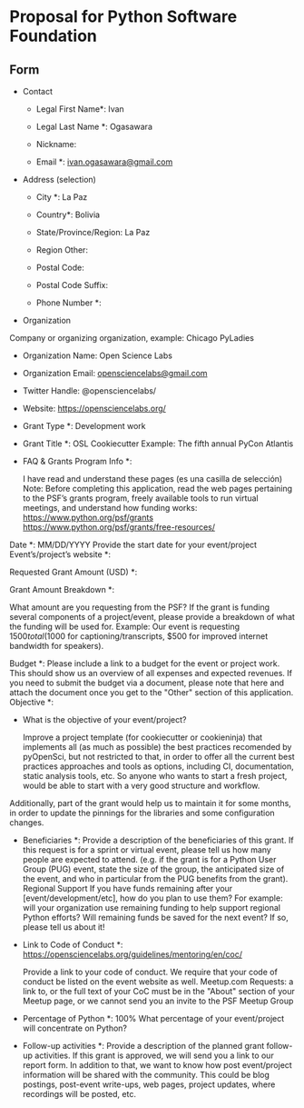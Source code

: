 # Proposal for Python Software Foundation

## Form

- Contact

  - Legal First Name*: Ivan

  - Legal Last Name *: Ogasawara

  - Nickname:

  - Email *: ivan.ogasawara@gmail.com

- Address (selection)

  - City *: La Paz

  - Country*: Bolivia

  - State/Province/Region: La Paz

  - Region Other:

  - Postal Code:

  - Postal Code Suffix:

  - Phone Number *:

- Organization

Company or organizing organization, example: Chicago PyLadies
  
  - Organization Name: Open Science Labs

  - Organization Email: opensciencelabs@gmail.com

  - Twitter Handle: @opensciencelabs/

  - Website: https://opensciencelabs.org/

  - Grant Type *: Development work

  - Grant Title *: OSL Cookiecutter
  Example: The fifth annual PyCon Atlantis

- FAQ & Grants Program Info *:

    I have read and understand these pages (es una casilla de selección)
    Note: Before completing this application, read the web pages pertaining to the PSF’s grants program, freely available tools to run virtual meetings, and understand how funding works:
    https://www.python.org/psf/grants
    https://www.python.org/psf/grants/free-resources/

Date *: 
MM/DD/YYYY
Provide the start date for your event/project
Event’s/project’s website *:

Requested Grant Amount (USD) *: 

Grant Amount Breakdown *:

What amount are you requesting from the PSF? If the grant is funding several components of a project/event, please provide a breakdown of what the funding will be used for. Example: Our event is requesting $1500 total ($1000 for captioning/transcripts, $500 for improved internet bandwidth for speakers).

Budget *:
Please include a link to a budget for the event or project work. This should show us an overview of all expenses and expected revenues. If you need to submit the budget via a document, please note that here and attach the document once you get to the "Other" section of this application.
Objective *: 

- What is the objective of your event/project?

  Improve a project template (for cookiecutter or cookieninja) that implements all (as much as possible) the best practices recomended by pyOpenSci, but not restricted to that, in order to offer all the current best practices approaches and tools as options, including CI, documentation, static analysis tools, etc. So anyone who wants to start a fresh project, would be able to start with a very good structure and workflow.

Additionally, part of the grant would help us to maintain it for some months, in order to update the pinnings for the libraries and some configuration changes.


- Beneficiaries *:
    Provide a description of the beneficiaries of this grant. If this request is for a sprint or virtual event, please tell us how many people are expected to attend. (e.g. if the grant is for a Python User Group (PUG) event, state the size of the group, the anticipated size of the event, and who in particular from the PUG benefits from the grant).
    Regional Support
    If you have funds remaining after your [event/development/etc], how do you plan to use them? For example: will your organization use remaining funding to help support regional Python efforts? Will remaining funds be saved for the next event? If so, please tell us about it!

- Link to Code of Conduct *: https://opensciencelabs.org/guidelines/mentoring/en/coc/ 

    Provide a link to your code of conduct. We require that your code of conduct be listed on the event website as well. Meetup.com Requests: a link to, or the full text of your CoC must be in the "About" section of your Meetup page, or we cannot send you an invite to the PSF Meetup Group

- Percentage of Python *: 100%
    What percentage of your event/project will concentrate on Python?

- Follow-up activities *:
    Provide a description of the planned grant follow-up activities. If this grant is approved, we will send you a link to our report form. In addition to that, we want to know how post event/project information will be shared with the community. This could be blog postings, post-event write-ups, web pages, project updates, where recordings will be posted, etc.
